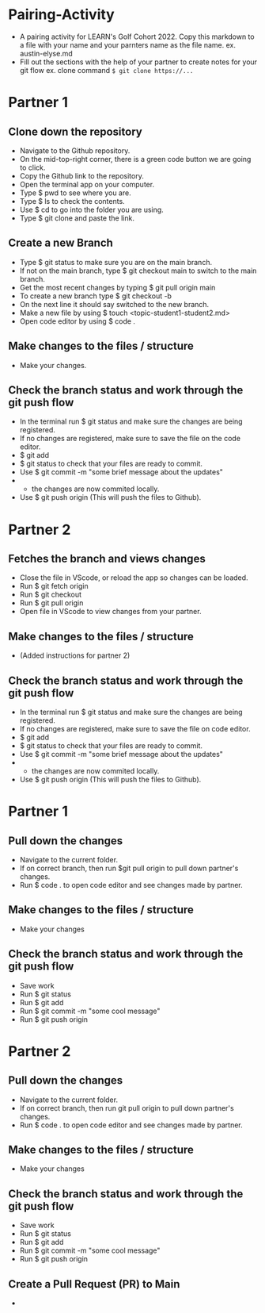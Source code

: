 # Pairing-Activity
- A pairing activity for LEARN's Golf Cohort 2022. Copy this markdown to a file with your name and your parnters name as the file name. 
    ex. austin-elyse.md
- Fill out the sections with the help of your partner to create notes for your git flow
    ex. clone command `$ git clone https://...`


# Partner 1
## Clone down the repository 
  - Navigate to the Github repository.
  - On the mid-top-right corner, there is a green code button we are going to click.
  - Copy the Github link to the repository.
  - Open the terminal app on your computer.
  - Type $ pwd to see where you are.
  - Type $ ls to check the contents.
  - Use $ cd to go into the folder you are using.
  - Type $ git clone and paste the link.

## Create a new Branch 
  - Type $ git status to make sure you are on the main branch.
  - If not on the main branch, type $ git checkout main to switch to the main branch.
  - Get the most recent changes by typing $ git pull origin main
  - To create a new branch type $ git checkout -b <topic-initial1-initial2>
  - On the next line it should say switched to the new branch.
  - Make a new file by using $ touch <topic-student1-student2.md>
  - Open code editor by using $ code .

## Make changes to the files / structure
  - Make your changes.
  
## Check the branch status and work through the git push flow
  - In the terminal run $ git status and make sure the changes are being registered.
  - If no changes are registered, make sure to save the file on the code editor.
  - $ git add <file-name>
  - $ git status to check that your files are ready to commit.
  - Use $ git commit -m "some brief message about the updates"
  - * the changes are now commited locally.
  - Use $ git push origin <branch-name> (This will push the files to Github).

# Partner 2
## Fetches the branch and views changes
 - Close the file in VScode, or reload the app so changes can be loaded.
 - Run $ git fetch origin <branch-name>
 - Run $ git checkout <branch-name>
 - Run $ git pull origin <branch-name>
 - Open file in VScode to view changes from your partner.

##  Make changes to the files / structure
 - (Added instructions for partner 2)

## Check the branch status and work through the git push flow
  - In the terminal run $ git status and make sure the changes are being registered.
  - If no changes are registered, make sure to save the file on code editor.
  - $ git add <file-name>
  - $ git status to check that your files are ready to commit.
  - Use $ git commit -m "some brief message about the updates"
  - * the changes are now commited locally.
  - Use $ git push origin <branch-name> (This will push the files to Github).

# Partner 1
## Pull down the changes 
 - Navigate to the current folder.
 - If on correct branch, then run $git pull origin <branch-name> to pull down partner's changes.
 - Run $ code . to open code editor and see changes made by partner.

## Make changes to the files / structure
 - Make your changes

## Check the branch status and work through the git push flow
 - Save work
 - Run $ git status
 - Run $ git add <file-name>
 - Run $ git commit -m "some cool message"
 - Run $ git push origin <branch-name>

# Partner 2
## Pull down the changes 
 - Navigate to the current folder.
 - If on correct branch, then run git pull origin <branch-name> to pull down partner's changes.
 - Run $ code . to open code editor and see changes made by partner.

## Make changes to the files / structure
 - Make your changes

## Check the branch status and work through the git push flow
 - Save work
 - Run $ git status
 - Run $ git add <file-name>
 - Run $ git commit -m "some cool message"
 - Run $ git push origin <branch-name>

## Create a Pull Request (PR) to Main
 - 
